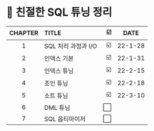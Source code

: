 # 📕 친절한 SQL 튜닝 정리


| CHAPTER | TITLE | ☑️ | DATE | 
| :--: |   :-------   | ----:| :----: |
| 1 | SQL 처리 과정과 I/O | ☑️ | 22-1-28 |
| 2 | 인덱스 기본 | ☑️ | 22-1-31 |
| 3 | 인덱스 튜닝 | ☑️ | 22-2-15 |
| 4 | 조인 튜닝 |  ☑️ | 22-2-18 |
| 5 | 소트 튜닝 | ☑️ | 22-3-10 |
| 6 | DML 튜닝 | ⬜ |  |
| 7 | SQL 옵티마이저 | ⬜ |  |
